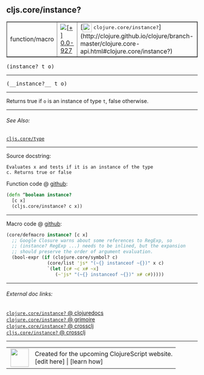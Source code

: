 ## cljs.core/instance?



 <table border="1">
<tr>
<td>function/macro</td>
<td><a href="https://github.com/cljsinfo/cljs-api-docs/tree/0.0-927"><img valign="middle" alt="[+] 0.0-927" title="Added in 0.0-927" src="https://img.shields.io/badge/+-0.0--927-lightgrey.svg"></a> </td>
<td>
[<img height="24px" valign="middle" src="http://i.imgur.com/1GjPKvB.png"> <samp>clojure.core/instance?</samp>](http://clojure.github.io/clojure/branch-master/clojure.core-api.html#clojure.core/instance?)
</td>
</tr>
</table>

<samp>(instance? t o)</samp><br>

---

 <samp>
(__instance?__ t o)<br>
</samp>

---

Returns true if `o` is an instance of type `t`, false otherwise.



---


###### See Also:

[`cljs.core/type`](../cljs.core/type.md)<br>

---


Source docstring:

```
Evaluates x and tests if it is an instance of the type
c. Returns true or false
```


Function code @ [github]():

```clj
(defn ^boolean instance?
  [c x]
  (cljs.core/instance? c x))
```

<!--
Repo - tag - source tree - lines:

 <pre>

</pre>

-->

---

Macro code @ [github]():

```clj
(core/defmacro instance? [c x]
  ;; Google Closure warns about some references to RegExp, so
  ;; (instance? RegExp ...) needs to be inlined, but the expansion
  ;; should preserve the order of argument evaluation.
  (bool-expr (if (clojure.core/symbol? c)
               (core/list 'js* "(~{} instanceof ~{})" x c)
               `(let [c# ~c x# ~x]
                  (~'js* "(~{} instanceof ~{})" x# c#)))))
```

<!--
Repo - tag - source tree - lines:

 <pre>

</pre>
-->

---


###### External doc links:

[`clojure.core/instance?` @ clojuredocs](http://clojuredocs.org/clojure.core/instance_q)<br>
[`clojure.core/instance?` @ grimoire](http://conj.io/store/v1/org.clojure/clojure/1.7.0-beta3/clj/clojure.core/instance%3F/)<br>
[`clojure.core/instance?` @ crossclj](http://crossclj.info/fun/clojure.core/instance%3F.html)<br>
[`cljs.core/instance?` @ crossclj](http://crossclj.info/fun/cljs.core.cljs/instance%3F.html)<br>

---

 <table>
<tr><td>
<img valign="middle" align="right" width="48px" src="http://i.imgur.com/Hi20huC.png">
</td><td>
Created for the upcoming ClojureScript website.<br>
[edit here] | [learn how]
</td></tr></table>

[edit here]:https://github.com/cljsinfo/cljs-api-docs/blob/master/cljsdoc/cljs.core/instanceQMARK.cljsdoc
[learn how]:https://github.com/cljsinfo/cljs-api-docs/wiki/cljsdoc-files

<!--

This information was too distracting to show to readers, but I'll leave it
commented here since it is helpful to:

- pretty-print the data used to generate this document
- and show how to retrieve that data



The API data for this symbol:

```clj
{:description "Returns true if `o` is an instance of type `t`, false otherwise.",
 :return-type boolean,
 :ns "cljs.core",
 :name "instance?",
 :signature ["[t o]"],
 :name-encode "instanceQMARK",
 :history [["+" "0.0-927"]],
 :type "function/macro",
 :clj-equiv {:full-name "clojure.core/instance?",
             :url "http://clojure.github.io/clojure/branch-master/clojure.core-api.html#clojure.core/instance?"},
 :related ["cljs.core/type"],
 :full-name-encode "cljs.core/instanceQMARK",
 :source {:code "(defn ^boolean instance?\n  [c x]\n  (cljs.core/instance? c x))",
          :title "Function code",
          :repo "clojurescript",
          :tag "r1.8.51",
          :filename "src/main/cljs/cljs/core.cljs",
          :lines [919 923],
          :url "https://github.com/clojure/clojurescript/blob/r1.8.51/src/main/cljs/cljs/core.cljs#L919-L923"},
 :extra-sources [{:code "(core/defmacro instance? [c x]\n  ;; Google Closure warns about some references to RegExp, so\n  ;; (instance? RegExp ...) needs to be inlined, but the expansion\n  ;; should preserve the order of argument evaluation.\n  (bool-expr (if (clojure.core/symbol? c)\n               (core/list 'js* \"(~{} instanceof ~{})\" x c)\n               `(let [c# ~c x# ~x]\n                  (~'js* \"(~{} instanceof ~{})\" x# c#)))))",
                  :title "Macro code",
                  :repo "clojurescript",
                  :tag "r1.8.51",
                  :filename "src/main/clojure/cljs/core.cljc",
                  :lines [913 920],
                  :url "https://github.com/clojure/clojurescript/blob/r1.8.51/src/main/clojure/cljs/core.cljc#L913-L920"}],
 :usage ["(instance? t o)"],
 :full-name "cljs.core/instance?",
 :docstring "Evaluates x and tests if it is an instance of the type\nc. Returns true or false",
 :cljsdoc-url "https://github.com/cljsinfo/cljs-api-docs/blob/master/cljsdoc/cljs.core/instanceQMARK.cljsdoc"}

```

Retrieve the API data for this symbol:

```clj
;; from Clojure REPL
(require '[clojure.edn :as edn])
(-> (slurp "https://raw.githubusercontent.com/cljsinfo/cljs-api-docs/catalog/cljs-api.edn")
    (edn/read-string)
    (get-in [:symbols "cljs.core/instance?"]))
```

-->
